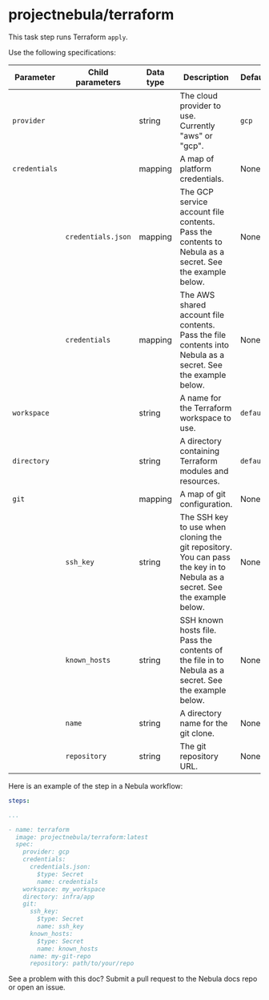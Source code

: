 # projectnebula/terraform

This task step runs Terraform `apply`.

Use the following specifications:

| Parameter | Child parameters | Data type | Description | Default | Required |
|-----------|------------------|-----------|-------------|---------|----------|
| `provider` || string | The cloud provider to use. Currently "aws" or "gcp". | `gcp` | False |
| `credentials` || mapping | A map of platform credentials. | None | True |
|| `credentials.json` | mapping |  The GCP service account file contents. Pass the contents to Nebula as a secret. See the example below. | None | True for `gcp` |
|| `credentials` | mapping | The AWS shared account file contents. Pass the file contents into Nebula as a secret. See the example below. | None | True for `aws` |
| `workspace` || string | A name for the Terraform workspace to use. | `default` | False |
| `directory` || string | A directory containing Terraform modules and resources. | `default` | False |
| `git` || mapping | A map of git configuration. | None | False |
|| `ssh_key` | string | The SSH key to use when cloning the git repository. You can pass the key in to Nebula as a secret. See the example below. | None | True |
|| `known_hosts` | string | SSH known hosts file. Pass the contents of the file in to Nebula as a secret. See the example below. | None | True |
|| `name` | string | A directory name for the git clone. | None | True |
|| `repository` | string | The git repository URL. | None | True |

Here is an example of the step in a Nebula workflow:

```YAML
steps:

...

- name: terraform
  image: projectnebula/terraform:latest
  spec:
    provider: gcp
    credentials:
      credentials.json: 
        $type: Secret
        name: credentials
    workspace: my_workspace
    directory: infra/app    
    git: 
      ssh_key:
        $type: Secret
        name: ssh_key
      known_hosts:
        $type: Secret
        name: known_hosts
      name: my-git-repo
      repository: path/to/your/repo
```

See a problem with this doc? Submit a pull request to the Nebula docs repo or
open an issue.